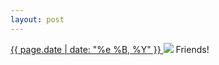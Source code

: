 ```yaml
---
layout: post
---
```


<p>
  <a href="/426">
    <time>{{ page.date | date: "%e %B, %Y" }}</time>
  </a>
  <a href="/426"><img src="{{ site.assets_url }}/426.jpg"/></a>
  <span>Friends!</span>
</p>
